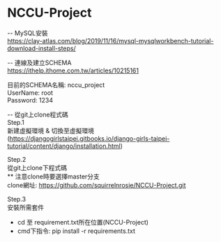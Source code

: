 # NCCU-Project

-- MySQL安裝  
https://clay-atlas.com/blog/2019/11/16/mysql-mysqlworkbench-tutorial-download-install-steps/  
  
-- 連線及建立SCHEMA  
https://ithelp.ithome.com.tw/articles/10215161  
  
目前的SCHEMA名稱: nccu_project  
UserName: root  
Password: 1234  
  
  
-- 從git上clone程式碼  
Step.1  
新建虛擬環境 & 切換至虛擬環境  
(https://djangogirlstaipei.gitbooks.io/django-girls-taipei-tutorial/content/django/installation.html)  

Step.2  
從git上clone下程式碼  
** 注意clone時要選擇master分支  
clone網址: https://github.com/squirrelnrosie/NCCU-Project.git  
  
Step.3  
安裝所需套件  
- cd 至 requirement.txt所在位置(NCCU-Project)  
- cmd下指令: pip install -r requirements.txt  
